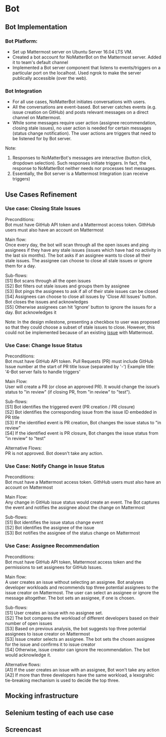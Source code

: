 # Bot

## Bot Implementation

### Bot Platform:
+ Set up Mattermost server on Ubuntu Server 16.04 LTS VM.
+ Created a bot account for NoMatterBot on the Mattermost server. Added it to team's default channel
+ Implemented a Bot server component that listens to events/triggers on a particular port on the localhost. Used ngrok to make the server publically accessible (over the web). 

### Bot Integration
+ For all use cases, NoMatterBot initiates conversations with users. 
+ All the conversations are event-based. Bot server catches events (e.g. issue creation on GitHub) and posts relevant messages on a direct channel on Mattermost. 
+ While some messages require user action (assignee recommendation, closing stale issues), no user action is needed for certain messages (status change notification). The user actions are triggers that need to be listened for by Bot server.

Note: 
1) Responses to NoMatterBot's messages are interactive (button click, dropdown selection). Such responses initiate triggers. In fact, the response to NoMatterBot neither needs nor processes text messages.
2) Essentially, the Bot server is a Mattermost Integration (can receive triggers)

## Use Cases Refinement

### Use case: Closing Stale Issues
Preconditions: \
Bot must have GitHub API token and a Mattermost access token. GithHub users must also have an account on Mattermost

Main flow: \
Once every day, the bot will scan through all the open issues and ping assignees if they have any stale issues (issues which have had no activity in the last six months). The bot asks if an assignee wants to close all their stale issues. The assignee can choose to close all stale issues or ignore them for a day.

Sub-flows:\
[S1] Bot scans through all the open issues \
[S2] Bot filters out stale issues and groups them by assignee\
[S3] Bot pings the assignees to ask if all of their stale issues can be closed\
[S4] Assignees can choose to close all issues by 'Close All Issues' button. Bot closes the issues and acknowledges\
[S5] Otherwise assignees can hit 'Ignore' button to ignore the issues for a day. Bot acknowledges it

Note: In the design milestone, presenting a checkbox to user was proposed so that they could choose a subset of stale issues to close. However, this could not be implemented because of an existing [issue](https://forum.mattermost.org/t/cannot-open-dialog/7842/3) with Mattermost.

### Use Case: Change Issue Status

Preconditions: \
Bot must have GitHub API token. Pull Requests (PR) must include GitHub Issue number at the start of PR title Issue (separated by '-')
Example title: '4-Bot server fails to handle triggers'

Main Flow: \
User will create a PR (or close an approved PR). It would change the issue’s status to "in review" (if closing PR, from "in review" to "test").

Sub-flows: \
[S1] Bot identifies the triggered event (PR creation / PR closure)\
[S2] Bot identifies the corresponding issue from the issue ID embedded in PR title\
[S3] If the identified event is PR creation, Bot changes the issue status to "in review"\
[S4] If the identified event is PR closure, Bot changes the issue status from "in review" to "test"

Alternative Flows: \
PR is not approved. Bot doesn't take any action.
			
### Use Case: Notify Change in Issue Status

Preconditions: \
Bot must have a Mattermost access token. GithHub users must also have an account on Mattermost

Main Flow: \
Any change in GitHub issue status would create an event. The Bot captures the event and notifies the assignee about the change on Mattermost 

Sub-flows: \
[S1] Bot identifies the issue status change event\
[S2] Bot identifies the assignee of the issue\
[S3] Bot notifies the assignee of the status change on Mattermost

### Use Case: Assignee Recommendation

Preconditions: \
Bot must have GitHub API token, Mattermost access token and the permissions to set assignees for GitHub Issues.

Main flow:\
A user creates an issue without selecting an assignee. Bot analyses developer workloads and recommends top three potential assignees to the issue creator on Mattermost. The user can select an assignee or ignore the message altogether. The bot sets an assignee, if one is chosen.

Sub-flows:\
[S1] User creates an issue with no assignee set.\
[S2] The bot compares the workload of different developers based on their number of open issues\
[S3] Based on previous analysis, the bot suggests top three potential assignees to issue creator on Mattermost\
[S3] Issue creator selects an assignee. The bot sets the chosen assignee for the issue and confirms it to issue creator\
[S4] Otherwise, issue creator can ignore the recommendation. The bot would acknowledge it.

Alternative flows:\
[A1] If the user creates an issue with an assignee, Bot won't take any action\
[A2] If more than three developers have the same workload, a lexograhic tie-breaking mechanism is used to decide the top three.

## Mocking infrastructure





## Selenium testing of each use case



## Screencast
